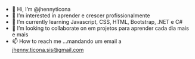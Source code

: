 - 👋 Hi, I’m @jhennyticona
- 👀 I’m interested in  aprender e crescer profissionalmente
- 🌱 I’m currently learning Javascript, CSS, HTML, Bootstrap, .NET e C#
- 💞️ I’m looking to collaborate on  em projetos para aprender cada dia mais e mais
- 📫 How to reach me ...mandando um email a jhenny.ticona.sis@gmail.com

<!---
jhennyticona/jhennyticona is a ✨ special ✨ repository because its `README.md` (this file) appears on your GitHub profile.
You can click the Preview link to take a look at your changes.
--->

